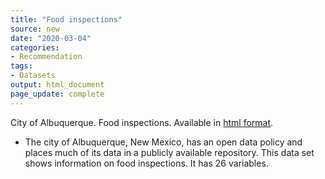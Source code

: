 ```yaml
---
title: "Food inspections"
source: new
date: "2020-03-04"
categories:
- Recommendation
tags:
- Datasets
output: html_document
page_update: complete
---
```


City of Albuquerque. Food inspections. Available in [html format](http://data.cabq.gov/business/foodinspections/).

<!---More--->

+ The city of Albuquerque, New Mexico, has an open data policy and places much of its data in a publicly available repository. This data set shows information on food inspections. It has 26 variables.

